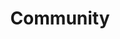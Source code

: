 ---
title: "Community"
description: "Learn more about the WPGraphQL community and where to find support"
path: community/community-and-support
---